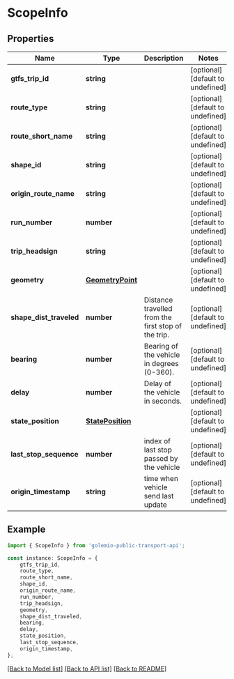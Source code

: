 # ScopeInfo


## Properties

Name | Type | Description | Notes
------------ | ------------- | ------------- | -------------
**gtfs_trip_id** | **string** |  | [optional] [default to undefined]
**route_type** | **string** |  | [optional] [default to undefined]
**route_short_name** | **string** |  | [optional] [default to undefined]
**shape_id** | **string** |  | [optional] [default to undefined]
**origin_route_name** | **string** |  | [optional] [default to undefined]
**run_number** | **number** |  | [optional] [default to undefined]
**trip_headsign** | **string** |  | [optional] [default to undefined]
**geometry** | [**GeometryPoint**](GeometryPoint.md) |  | [optional] [default to undefined]
**shape_dist_traveled** | **number** | Distance travelled from the first stop of the trip. | [optional] [default to undefined]
**bearing** | **number** | Bearing of the vehicle in degrees (0-360). | [optional] [default to undefined]
**delay** | **number** | Delay of the vehicle in seconds. | [optional] [default to undefined]
**state_position** | [**StatePosition**](StatePosition.md) |  | [optional] [default to undefined]
**last_stop_sequence** | **number** | index of last stop passed by the vehicle | [optional] [default to undefined]
**origin_timestamp** | **string** | time when vehicle send last update | [optional] [default to undefined]

## Example

```typescript
import { ScopeInfo } from 'golemio-public-transport-api';

const instance: ScopeInfo = {
    gtfs_trip_id,
    route_type,
    route_short_name,
    shape_id,
    origin_route_name,
    run_number,
    trip_headsign,
    geometry,
    shape_dist_traveled,
    bearing,
    delay,
    state_position,
    last_stop_sequence,
    origin_timestamp,
};
```

[[Back to Model list]](../README.md#documentation-for-models) [[Back to API list]](../README.md#documentation-for-api-endpoints) [[Back to README]](../README.md)
